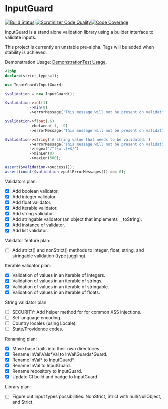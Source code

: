 # InputGuard
[![Build Status](https://travis-ci.com/tfettig01/InputGuard.svg?branch=master)](https://travis-ci.com/tfettig01/InputGuard) [![Scrutinizer Code Quality](https://scrutinizer-ci.com/g/tfettig01/InputGuard/badges/quality-score.png?b=master)](https://scrutinizer-ci.com/g/tfettig01/InputGuard/?branch=master)[![Code Coverage](https://scrutinizer-ci.com/g/tfettig01/InputGuard/badges/coverage.png?b=master)](https://scrutinizer-ci.com/g/tfettig01/InputGuard/?branch=master)

InputGuard is a stand alone validation library using a builder interface to validate inputs.

This project is currently an unstable pre-alpha. Tags will be added when stability is achieved.

Demonstration Usage: [DemonstrationTest Usage](https://github.com/tfettig01/InputGuard/blob/master/tests/DemonstrationTest.php).

```php
<?php
declare(strict_types=1);

use InputGuard\InputGuard;

$validation = new InputGuard();

$validation->int(1)
           ->min(0)
           ->errorMessage('This message will not be present on validation.');

$validation->float(.6)
           ->between(.1, .9)
           ->errorMessage('This message will not be present on validation.');

$validation->string('A string value that needs to be validated.')
           ->errorMessage('This message will not be present on validation.')
           ->regex('/^[\w .]+$/')
           ->minLen(0)
           ->maxLen(500);

assert($validation->success());
assert(count($validation->pullErrorMessages()) === 0);
```

Validators plan:
- [x] Add boolean validator.
- [x] Add integer validator.
- [x] Add float validator.
- [x] Add iterable validator.
- [x] Add string validator.
- [x] Add stringable validator (an object that implements __toString).
- [x] Add instance of validator.
- [x] Add list validator.

Validator feature plan:
- [ ] Add strict() and nonStrict() methods to integer, float, string, and stringable validation (type juggling).

Iterable validator plan:
- [x] Validation of values in an iterable of integers.
- [x] Validation of values in an iterable of strings.
- [x] Validation of values in an iterable of stringable.
- [x] Validation of values in an iterable of floats.

String validator plan
- [ ] SECURITY: Add helper method for for common XSS injections.
- [ ] Set language encoding.
- [ ] Country locales (using Locale).
- [ ] State/Providence codes.

Renaming plan:
- [x] Move base traits into their own directories.
- [x] Rename InVal\Vals\*Val to InVal\Guards\*Guard.
- [x] Rename InVal\* to InputGuard\*.
- [x] Rename InVal to InputGuard.
- [x] Rename repository to InputGuard.
- [x] Update CI build and badge to InputGuard.

Library plan:
- [ ] Figure out input types possibilities: NonStrict, Strict with null/NullObject, and Strict.
